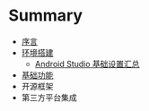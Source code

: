 # Summary

* [序言](README.md)
* [环境搭建](Chapter01/huan_jing_da_jian_wen_ti.md)
   * [Android Studio 基础设置汇总](Chapter01/android_studio_ji_chu_she_zhi_hui_zong.md)
* [基础功能](Chapter02/ji_chu_gong_neng.md)
* 开源框架
* 第三方平台集成

